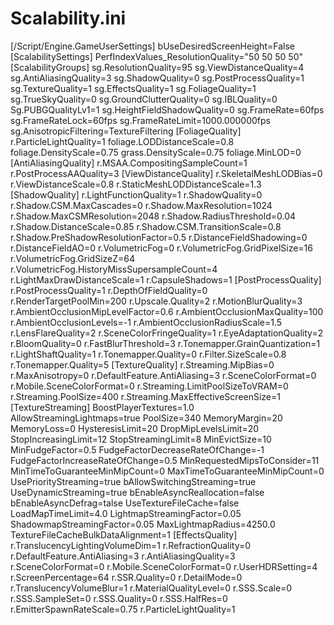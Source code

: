 # Scalability.ini
[/Script/Engine.GameUserSettings] bUseDesiredScreenHeight=False  [ScalabilitySettings] PerfIndexValues_ResolutionQuality="50 50 50 50"  [ScalabilityGroups] sg.ResolutionQuality=95 sg.ViewDistanceQuality=4 sg.AntiAliasingQuality=3 sg.ShadowQuality=0 sg.PostProcessQuality=1 sg.TextureQuality=1 sg.EffectsQuality=1 sg.FoliageQuality=1 sg.TrueSkyQuality=0 sg.GroundClutterQuality=0 sg.IBLQuality=0 Sg.PUBGQualityLv1=1 sg.HeightFieldShadowQuality=0 sg.FrameRate=60fps sg.FrameRateLock=60fps sg.FrameRateLimit=1000.000000fps sg.AnisotropicFiltering=TextureFiltering  [FoliageQuality] r.ParticleLightQuality=1 foliage.LODDistanceScale=0.8 foliage.DensityScale=0.75 grass.DensityScale=0.75 foliage.MinLOD=0  [AntiAliasingQuality] r.MSAA.CompositingSampleCount=1 r.PostProcessAAQuality=3  [ViewDistanceQuality] r.SkeletalMeshLODBias=0 r.ViewDistanceScale=0.8 r.StaticMeshLODDistanceScale=1.3  [ShadowQuality] r.LightFunctionQuality=1 r.ShadowQuality=0 r.Shadow.CSM.MaxCascades=0 r.Shadow.MaxResolution=1024 r.Shadow.MaxCSMResolution=2048 r.Shadow.RadiusThreshold=0.04 r.Shadow.DistanceScale=0.85 r.Shadow.CSM.TransitionScale=0.8 r.Shadow.PreShadowResolutionFactor=0.5 r.DistanceFieldShadowing=0 r.DistanceFieldAO=0 r.VolumetricFog=0 r.VolumetricFog.GridPixelSize=16 r.VolumetricFog.GridSizeZ=64 r.VolumetricFog.HistoryMissSupersampleCount=4 r.LightMaxDrawDistanceScale=1 r.CapsuleShadows=1  [PostProcessQuality] r.PostProcessQuality=1 r.DepthOfFieldQuality=0 r.RenderTargetPoolMin=200 r.Upscale.Quality=2 r.MotionBlurQuality=3 r.AmbientOcclusionMipLevelFactor=0.6 r.AmbientOcclusionMaxQuality=100 r.AmbientOcclusionLevels=-1 r.AmbientOcclusionRadiusScale=1.5 r.LensFlareQuality=2 r.SceneColorFringeQuality=1 r.EyeAdaptationQuality=2 r.BloomQuality=0 r.FastBlurThreshold=3 r.Tonemapper.GrainQuantization=1 r.LightShaftQuality=1 r.Tonemapper.Quality=0 r.Filter.SizeScale=0.8 r.Tonemapper.Quality=5  [TextureQuality] r.Streaming.MipBias=0 r.MaxAnisotropy=0 r.DefaultFeature.AntiAliasing=3 r.SceneColorFormat=0 r.Mobile.SceneColorFormat=0 r.Streaming.LimitPoolSizeToVRAM=0 r.Streaming.PoolSize=400 r.Streaming.MaxEffectiveScreenSize=1  [TextureStreaming] BoostPlayerTextures=1.0 AllowStreamingLightmaps=true PoolSize=340 MemoryMargin=20 MemoryLoss=0 HysteresisLimit=20 DropMipLevelsLimit=20 StopIncreasingLimit=12 StopStreamingLimit=8 MinEvictSize=10 MinFudgeFactor=0.5 FudgeFactorDecreaseRateOfChange=-1 FudgeFactorIncreaseRateOfChange=0.5 MinRequestedMipsToConsider=11 MinTimeToGuaranteeMinMipCount=0 MaxTimeToGuaranteeMinMipCount=0 UsePriorityStreaming=true bAllowSwitchingStreaming=true UseDynamicStreaming=true bEnableAsyncReallocation=false bEnableAsyncDefrag=talse UseTextureFileCache=false LoadMapTimeLimit=4.0 LightmapStreamingFactor=0.05 ShadowmapStreamingFactor=0.05 MaxLightmapRadius=4250.0 TextureFileCacheBulkDataAlignment=1  [EffectsQuality] r.TranslucencyLightingVolumeDim=1 r.RefractionQuality=0 r.DefaultFeature.AntiAliasing=3 r.AntiAliasingQuality=3 r.SceneColorFormat=0 r.Mobile.SceneColorFormat=0 r.UserHDRSetting=4 r.ScreenPercentage=64 r.SSR.Quality=0 r.DetailMode=0 r.TranslucencyVolumeBlur=1 r.MaterialQualityLevel=0 r.SSS.Scale=0 r.SSS.SampleSet=0 r.SSS.Quality=0 r.SSS.HalfRes=0 r.EmitterSpawnRateScale=0.75 r.ParticleLightQuality=1
